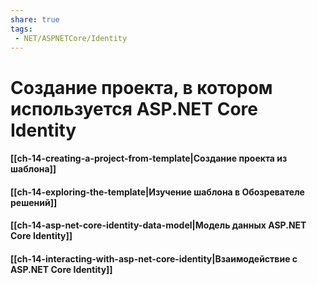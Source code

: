 ```yaml
---
share: true
tags:
 - NET/ASPNETCore/Identity
---
```

# Создание проекта, в котором используется ASP.NET Core Identity
#### [[ch-14-creating-a-project-from-template|Создание проекта из шаблона]]
#### [[ch-14-exploring-the-template|Изучение шаблона в Обозревателе решений]]
#### [[ch-14-asp-net-core-identity-data-model|Модель данных ASP.NET Core Identity]]
#### [[ch-14-interacting-with-asp-net-core-identity|Взаимодействие с ASP.NET Core Identity]]